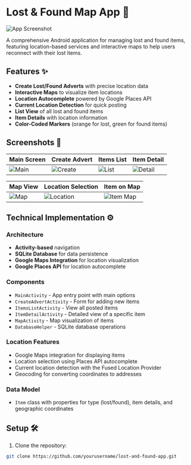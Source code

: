 # Lost & Found Map App 📱

![App Screenshot](image8.png)

A comprehensive Android application for managing lost and found items, featuring location-based services and interactive maps to help users reconnect with their lost items.

## Features ✨

- **Create Lost/Found Adverts** with precise location data
- **Interactive Maps** to visualize item locations
- **Location Autocomplete** powered by Google Places API
- **Current Location Detection** for quick posting
- **List View** of all lost and found items
- **Item Details** with location information
- **Color-Coded Markers** (orange for lost, green for found items)

## Screenshots 📸

| Main Screen | Create Advert | Items List | Item Detail |
|-------------|---------------|------------|-------------|
| ![Main](image8.png) | ![Create](image7.png) | ![List](image4.png) | ![Detail](image3.png) |

| Map View | Location Selection | Item on Map |
|----------|-------------------|-------------|
| ![Map](image2.png) | ![Location](image6.png) | ![Item Map](image1.png) |

## Technical Implementation ⚙️

### Architecture
- **Activity-based** navigation
- **SQLite Database** for data persistence
- **Google Maps Integration** for location visualization
- **Google Places API** for location autocomplete

### Components
- `MainActivity` - App entry point with main options
- `CreateAdvertActivity` - Form for adding new items
- `ItemsListActivity` - View all posted items
- `ItemDetailActivity` - Detailed view of a specific item
- `MapActivity` - Map visualization of items
- `DatabaseHelper` - SQLite database operations

### Location Features
- Google Maps integration for displaying items
- Location selection using Places API autocomplete
- Current location detection with the Fused Location Provider
- Geocoding for converting coordinates to addresses

### Data Model
- `Item` class with properties for type (lost/found), item details, and geographic coordinates

## Setup 🛠️

1. Clone the repository:
  ```bash
  git clone https://github.com/yourusername/lost-and-found-app.git
